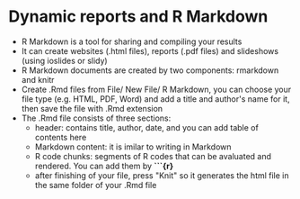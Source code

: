 # Dynamic reports and R Markdown

- R Markdown is a tool for sharing and compiling your results
- It can create websites (.html files), reports (.pdf files) and slideshows (using ioslides or slidy)
- R Markdown documents are created by two components: rmarkdown and knitr
- Create .Rmd files from File/ New File/ R Markdown, you can choose your file type (e.g. HTML, PDF, Word) and add a title and author's name for it, then save the file with .Rmd extension
- The .Rmd file consists of three sections:
  - header: contains title, author, date, and you can add table of contents here
  - Markdown content: it is imilar to writing in Markdown
  - R code chunks: segments of R codes that can be avaluated and rendered. You can add them by **```{r}**
  - after finishing of your file, press "Knit" so it generates the html file in the same folder of your .Rmd file
